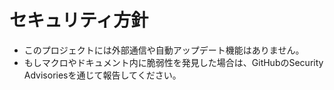 # セキュリティ方針

- このプロジェクトには外部通信や自動アップデート機能はありません。
- もしマクロやドキュメント内に脆弱性を発見した場合は、GitHubのSecurity Advisoriesを通じて報告してください。
